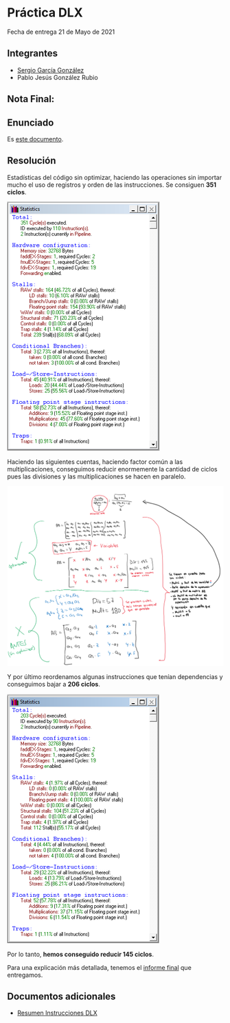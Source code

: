 # Práctica DLX

Fecha de entrega 21 de Mayo de 2021

## Integrantes

* [Sergio García González](https://github.com/AnOrdinaryUsser)
* Pablo Jesús González Rubio

## Nota Final:

## Enunciado

Es [este documento](docs/Enunciado.pdf).

## Resolución

Estadísticas del código sin optimizar, haciendo las operaciones sin importar mucho el uso de registros y orden de las instrucciones. Se consiguen **351 ciclos**.

![Estadísticas sin optimizar](img/statsNoOpti.png)

Haciendo las siguientes cuentas, haciendo factor común a las multiplicaciones, conseguimos reducir enormemente la cantidad de ciclos pues las divisiones y las multiplicaciones se hacen en paralelo.

![Cuentas](img/cuentas.png)

Y por último reordenamos algunas instrucciones que tenían dependencias y conseguimos bajar a **206 ciclos**.

![Estadísticas optimizadas](img/statsOpti.png)

Por lo tanto, **hemos conseguido reducir 145 ciclos**.

Para una explicación más detallada, tenemos el [informe final](docs/InformeFinal.pdf) que entregamos.

## Documentos adicionales

* [Resumen Instrucciones DLX](docs/ResumenInstruccionesDLX.pdf)
